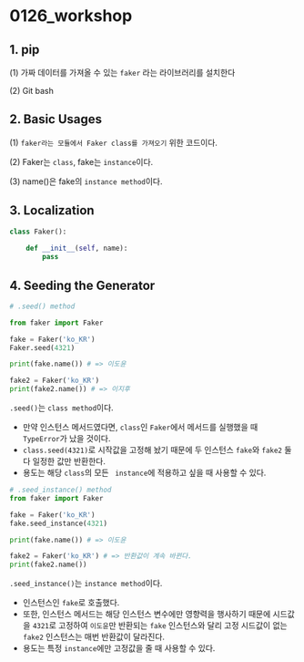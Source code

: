 # 0126_workshop



## 1. pip

(1) 가짜 데이터를 가져올 수 있는 `faker` 라는 라이브러리를 설치한다

(2) Git bash

## 2. Basic Usages

(1) `faker라는 모듈에서 Faker class를 가져오기` 위한 코드이다.

(2) Faker는 `class`, fake는 `instance`이다.

(3) name()은 fake의 `instance method`이다.

## 3. Localization

```python
class Faker():
    
    def __init__(self, name):
        pass
```

## 4. Seeding the Generator

```python
# .seed() method

from faker import Faker

fake = Faker('ko_KR')
Faker.seed(4321)

print(fake.name()) # => 이도윤

fake2 = Faker('ko_KR')
print(fake2.name()) # => 이지후
```

`.seed()`는 `class method`이다. 

- 만약 인스턴스 메서드였다면, `class`인 `Faker`에서 메서드를 실행했을 때 `TypeError`가 났을 것이다.
- `class.seed(4321)`로 시작값을 고정해 놨기 때문에 두 인스턴스 `fake`와 `fake2` 둘 다 일정한 값만 반환한다.
- 용도는 해당 `class`의 모든 ` instance`에 적용하고 싶을 때 사용할 수 있다.

```python
# .seed_instance() method
from faker import Faker

fake = Faker('ko_KR')
fake.seed_instance(4321)

print(fake.name()) # => 이도윤

fake2 = Faker('ko_KR') # => 반환값이 계속 바뀐다.
print(fake2.name())
```

`.seed_instance()`는 `instance method`이다.

- 인스턴스인 `fake`로 호출했다. 
- 또한, 인스턴스 메서드는 해당 인스턴스 변수에만 영향력을 행사하기 때문에 시드값을 `4321`로 고정하여 `이도윤`만 반환되는 `fake` 인스턴스와 달리 고정 시드값이 없는 `fake2` 인스턴스는 매번 반환값이 달라진다.
- 용도는 특정 `instance`에만 고정값을 줄 때 사용할 수 있다.
